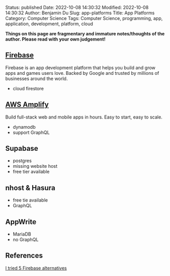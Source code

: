Status: published
Date: 2022-10-08 14:30:32
Modified: 2022-10-08 14:30:32
Author: Benjamin Du
Slug: app-platforms
Title: App Platforms
Category: Computer Science
Tags: Computer Science, programming, app, application, development, platform, cloud

**Things on this page are fragmentary and immature notes/thoughts of the author. Please read with your own judgement!**

## [Firebase](https://firebase.google.com/)

Firebase is an app development platform that helps you build and grow apps and games users love. Backed by Google and trusted by millions of businesses around the world.

- cloud firestore

## [AWS Amplify](https://aws.amazon.com/amplify/)
Build full-stack web and mobile apps in hours. Easy to start, easy to scale.

- dynamodb
- support GraphQL

## Supabase

- postgres
- missing website host
- free tier available

## nhost & Hasura

- free tie available
- GraphQL

## AppWrite

- MariaDB
- no GraphQL

## References

[I tried 5 Firebase alternatives](https://www.youtube.com/watch?v=SXmYUalHyYk)